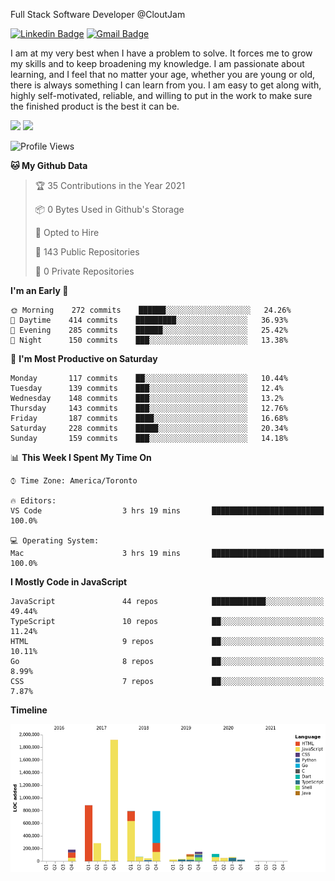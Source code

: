 Full Stack Software Developer @CloutJam

[![Linkedin Badge](https://img.shields.io/badge/-Jesse%20Okeya-6633cc?style=flat-square&logo=Linkedin&logoColor=white&link=https://www.linkedin.com/in/jesse-okeya-45a38510a/)](https://www.linkedin.com/in/jesse-okeya-45a38510a/) 
[![Gmail Badge](https://img.shields.io/badge/-jesseokeya@gmail.com-6633cc?style=flat-square&logo=Gmail&logoColor=white&link=mailto:jesseokeya@gmail.com)](mailto:jesseokeya@gmail.com)

I am at my very best when I have a problem to solve. It forces me to grow my skills and to keep broadening my knowledge. I am passionate about learning, and I feel that no matter your age, whether you are young or old, there is always something I can learn from you. I am easy to get along with, highly self-motivated, reliable, and willing to put in the work to make sure the finished product is the best it can be.

![](https://github-readme-stats.vercel.app/api?username=jesseokeya&show_icons=true&theme=radical) ![](https://github-readme-stats.vercel.app/api/top-langs/?username=jesseokeya&layout=compact&theme=radical)

<!--START_SECTION:waka-->
![Profile Views](http://img.shields.io/badge/Profile%20Views-4-blue)

**🐱 My Github Data** 

> 🏆 35 Contributions in the Year 2021
 > 
> 📦 0 Bytes Used in Github's Storage 
 > 
> 💼 Opted to Hire
 > 
> 📜 143 Public Repositories 
 > 
> 🔑 0 Private Repositories  
 > 
**I'm an Early 🐤** 

```text
🌞 Morning    272 commits    ██████░░░░░░░░░░░░░░░░░░░   24.26% 
🌆 Daytime    414 commits    █████████░░░░░░░░░░░░░░░░   36.93% 
🌃 Evening    285 commits    ██████░░░░░░░░░░░░░░░░░░░   25.42% 
🌙 Night      150 commits    ███░░░░░░░░░░░░░░░░░░░░░░   13.38%

```
📅 **I'm Most Productive on Saturday** 

```text
Monday       117 commits    ██░░░░░░░░░░░░░░░░░░░░░░░   10.44% 
Tuesday      139 commits    ███░░░░░░░░░░░░░░░░░░░░░░   12.4% 
Wednesday    148 commits    ███░░░░░░░░░░░░░░░░░░░░░░   13.2% 
Thursday     143 commits    ███░░░░░░░░░░░░░░░░░░░░░░   12.76% 
Friday       187 commits    ████░░░░░░░░░░░░░░░░░░░░░   16.68% 
Saturday     228 commits    █████░░░░░░░░░░░░░░░░░░░░   20.34% 
Sunday       159 commits    ███░░░░░░░░░░░░░░░░░░░░░░   14.18%

```


📊 **This Week I Spent My Time On** 

```text
⌚︎ Time Zone: America/Toronto

🔥 Editors: 
VS Code                  3 hrs 19 mins       █████████████████████████   100.0%

💻 Operating System: 
Mac                      3 hrs 19 mins       █████████████████████████   100.0%

```

**I Mostly Code in JavaScript** 

```text
JavaScript               44 repos            ████████████░░░░░░░░░░░░░   49.44% 
TypeScript               10 repos            ██░░░░░░░░░░░░░░░░░░░░░░░   11.24% 
HTML                     9 repos             ██░░░░░░░░░░░░░░░░░░░░░░░   10.11% 
Go                       8 repos             ██░░░░░░░░░░░░░░░░░░░░░░░   8.99% 
CSS                      7 repos             ██░░░░░░░░░░░░░░░░░░░░░░░   7.87%

```


**Timeline**

![Chart not found](https://raw.githubusercontent.com/jesseokeya/jesseokeya/master/charts/bar_graph.png) 


<!--END_SECTION:waka-->
